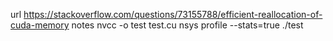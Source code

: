 url
https://stackoverflow.com/questions/73155788/efficient-reallocation-of-cuda-memory
notes
nvcc -o test test.cu
nsys profile --stats=true ./test